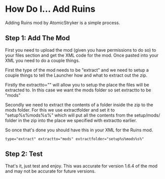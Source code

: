 # How Do I... Add Ruins

Adding Ruins mod by AtomicStryker is a simple process.

## Step 1: Add The Mod

First you need to upload the mod (given you have permissions to do so) to your files section and get the XML code for
the mod. Once pasted into your XML you need to do a couple things.

First the type of the mod needs to be "extract" and we need to setup a couple things to tell the Launcher how and what
to extract out the zip.

Firstly the extractto="" will allow you to setup the place the files will be extracted to. In this case we want the mods
folder so set extractto to be "mods"

Secondly we need to extract the contents of a folder inside the zip to the mods folder. For this we use extractfolder
and set it to "setup%s%mods%s%" which will put all the contents from the setup/mods/ folder in the zip into the place
we specified with extractto earlier.

So once that's done you should have this in your XML for the Ruins mod.

`type="extract" extractto="mods" extractfolder="setup%s%mods%s%"`

## Step 2: Test

That's it, just test and enjoy. This was accurate for version 1.6.4 of the mod and may not be accurate for future
versions.
